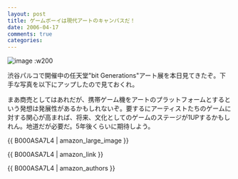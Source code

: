 ```yaml
---
layout: post
title: ゲームボーイは現代アートのキャンバスだ！
date: 2006-04-17
comments: true
categories:
---
```



![image](http://img.f.hatena.ne.jp/images/fotolife/k/keyesberry/20060417/20060417155119.jpg)
:w200

渋谷パルコで開催中の任天堂"bit Generations"アート展を本日見てきたぞ。下手な写真を以下にアップしたので見ておくれ。
[](http://postagie.blogspot.com/)

まあ商売としてはあれだが、携帯ゲーム機をアートのプラットフォームとするという発想は発展性があるかもしれないぞ。要するにアーティストたちのゲームに対する関心が高まれば、将来、文化としてのゲームのステージが1UPするかもしれん。地道だが必要だ。5年後くらいに期待しよう。

{{ B000ASA7L4 | amazon_large_image }}

{{ B000ASA7L4 | amazon_link }}

{{ B000ASA7L4 | amazon_authors }}
